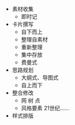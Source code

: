 * 素材收集
  - 即时记
* 卡片撰写
  - 自下而上
  - 整理自素材
  - 重新整理
  - 集中存放
  - 费曼式
* 思路规划
  - 大纲式、导图式
  - 自上而下
* 整合修改
  - 网 树 点
  - 风格要素 21世纪……
* 样式排版
